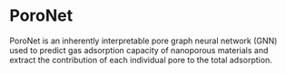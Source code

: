 # PoroNet
PoroNet is an inherently interpretable pore graph neural network (GNN) used to predict gas adsorption capacity of nanoporous materials and extract the contribution of each individual pore to the total adsorption.  
